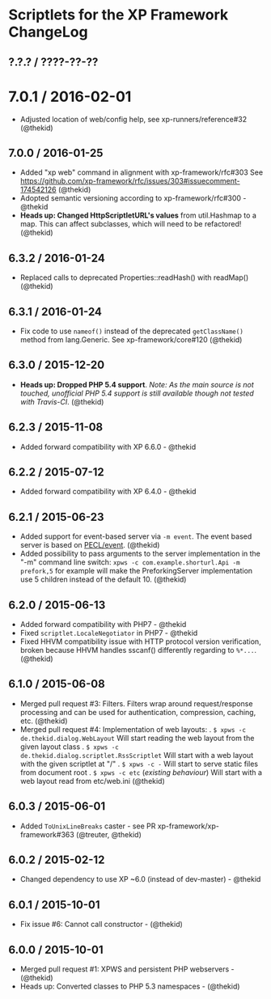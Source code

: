 Scriptlets for the XP Framework ChangeLog
========================================================================

## ?.?.? / ????-??-??

# 7.0.1 / 2016-02-01

* Adjusted location of web/config help, see xp-runners/reference#32
  (@thekid)

## 7.0.0 / 2016-01-25

* Added "xp web" command in alignment with xp-framework/rfc#303
  See https://github.com/xp-framework/rfc/issues/303#issuecomment-174542126
  (@thekid)
* Adopted semantic versioning according to xp-framework/rfc#300 - @thekid
* **Heads up: Changed HttpScriptletURL's values** from util.Hashmap to
  a map. This can affect subclasses, which will need to be refactored! 
  (@thekid)

## 6.3.2 / 2016-01-24

* Replaced calls to deprecated Properties::readHash() with readMap()
  (@thekid)

## 6.3.1 / 2016-01-24

* Fix code to use `nameof()` instead of the deprecated `getClassName()`
  method from lang.Generic. See xp-framework/core#120
  (@thekid)

## 6.3.0 / 2015-12-20

* **Heads up: Dropped PHP 5.4 support**. *Note: As the main source is not
  touched, unofficial PHP 5.4 support is still available though not tested
  with Travis-CI*.
  (@thekid)

## 6.2.3 / 2015-11-08

* Added forward compatibility with XP 6.6.0 - @thekid

## 6.2.2 / 2015-07-12

* Added forward compatibility with XP 6.4.0 - @thekid

## 6.2.1 / 2015-06-23

* Added support for event-based server via `-m event`. The event based
  server is based on [PECL/event](http://pecl.php.net/package/event).
  (@thekid)
* Added possibility to pass arguments to the server implementation in the
  "-m" command line switch: `xpws -c com.example.shorturl.Api -m prefork,5`
  for example will make the PreforkingServer implementation use 5 children
  instead of the default 10.
  (@thekid)

## 6.2.0 / 2015-06-13

* Added forward compatibility with PHP7 - @thekid
* Fixed `scriptlet.LocaleNegotiator` in PHP7 - @thekid
* Fixed HHVM compatibility issue with HTTP protocol version verification,
  broken because HHVM handles sscanf() differently regarding to `%*...`.
  (@thekid)

## 6.1.0 / 2015-06-08

* Merged pull request #3: Filters. Filters wrap around request/response
  processing and can be used for authentication, compression, caching, etc.
  (@thekid)
* Merged pull request #4: Implementation of web layouts:
  . `$ xpws -c de.thekid.dialog.WebLayout`
    Will start reading the web layout from the given layout class
  . `$ xpws -c de.thekid.dialog.scriptlet.RssScriptlet`
    Will start with a web layout with the given scriptlet at "/"
  . `$ xpws -c -`
    Will start to serve static files from document root
  . `$ xpws -c etc` (*existing behaviour*)
    Will start with a web layout read from etc/web.ini
  (@thekid)

## 6.0.3 / 2015-06-01

* Added `ToUnixLineBreaks` caster - see PR xp-framework/xp-framework#363
  (@treuter, @thekid)

## 6.0.2 / 2015-02-12

* Changed dependency to use XP ~6.0 (instead of dev-master) - @thekid

## 6.0.1 / 2015-10-01

* Fix issue #6: Cannot call constructor - (@thekid)

## 6.0.0 / 2015-10-01

* Merged pull request #1: XPWS and persistent PHP webservers - (@thekid)
* Heads up: Converted classes to PHP 5.3 namespaces - (@thekid)
